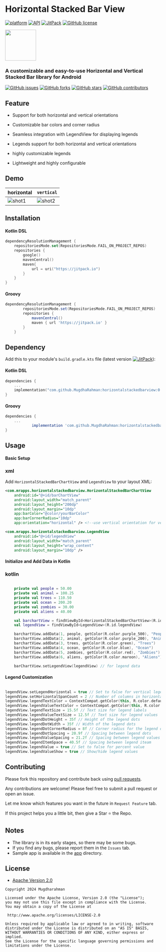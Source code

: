 # Horizontal Stacked Bar View

<a href="https://www.android.com"><img src="https://img.shields.io/badge/platform-Android-yellow.svg" alt="platform"/></a>
<a href="https://android-arsenal.com/api?level=21"><img src="https://img.shields.io/badge/API-24%2B-brightgreen.svg?style=flat" alt="API"/></a>
<a href="https://jitpack.io/#MugdhaRahman/horizontalstackedbarview"><img src="https://jitpack.io/v/MugdhaRahman/horizontalstackedbarview.svg" alt="JitPack"></a>
<a href="https://github.com/MugdhaRahman/horizontalstackedbarview/blob/master/LICENSE"><img src="https://img.shields.io/github/license/ahmmedrejowan/DeviceInfo" alt="GitHub license"/></a>


 <img src="https://github.com/MugdhaRahman/horizontalstackedbarview/assets/113788414/86baed63-cddb-4b0b-8df8-0c1ae0428dfa" width = "100" height = "100" alt=""/>

 <h3>A customizable and easy-to-use Horizontal and Vertical Stacked Bar library for Android<b></b></h3>

  <p> <a href="https://github.com/MugdhaRahman/horizontalstackedbarview/issues"><img src="https://img.shields.io/github/issues/MugdhaRahman/horizontalstackedbarview" alt="GitHub issues"></a>
   <a href="https://github.com/MugdhaRahman/horizontalstackedbarview/network"><img src="https://img.shields.io/github/forks/MugdhaRahman/horizontalstackedbarview" alt="GitHub forks"></a> 
   <a href="https://github.com/MugdhaRahman/horizontalstackedbarview/stargazers"><img src="https://img.shields.io/github/stars/MugdhaRahman/horizontalstackedbarview" alt="GitHub stars"></a> 
   <a href="https://github.com/MugdhaRahman/horizontalstackedbarview/graphs/contributors"> <img src="https://img.shields.io/github/contributors/MugdhaRahman/horizontalstackedbarview" alt="GitHub contributors"></a>  </p>

 ## Feature

   - Support for both horizontal and vertical orientations

   - Customizable bar colors and corner radius

   - Seamless integration with LegendView for displaying legends

   - Legends support for both horizontal and vertical orientations

   - highly customizable legends 

   - Lightweight and highly configurable


## Demo

|horizontal|`vertical`|
|---|---|
| ![shot1](https://github.com/MugdhaRahman/horizontalstackedbarview/assets/113788414/c635cebd-4636-4fd7-8807-59f731e12d0c) | ![shot2](https://github.com/MugdhaRahman/horizontalstackedbarview/assets/113788414/961bc7fe-2d71-424e-b53d-70dc5a128b39)


## Installation

#### Kotlin DSL


``` Kotlin
dependencyResolutionManagement {
    repositoriesMode.set(RepositoriesMode.FAIL_ON_PROJECT_REPOS)
    repositories {
        google()
        mavenCentral()
        maven{
            url = uri("https://jitpack.io")
        }
    }
}
```

#### Groovy



``` groovy
dependencyResolutionManagement {
		repositoriesMode.set(RepositoriesMode.FAIL_ON_PROJECT_REPOS)
		repositories {
			mavenCentral()
			maven { url 'https://jitpack.io' }
		}
	}
```



## Dependency
Add this to your module's `build.gradle.kts` file (latest version <a href="https://jitpack.io/#MugdhaRahman/horizontalstackedbarview"><img src="https://jitpack.io/v/MugdhaRahman/horizontalstackedbarview.svg" alt="JitPack"></a>):

#### Kotlin DSL

``` kotlin
dependencies {
    ...
    implementation("com.github.MugdhaRahman:horizontalstackedbarview:0.1")
}
```

#### Groovy

``` groovy
dependencies {
    ...
	        implementation 'com.github.MugdhaRahman:horizontalstackedbarview:0.1'
}
```

## Usage

#### Basic Setup


### xml

Add `HorizontalStackedBarChartView` and `LegendView` to your layout XML:

``` XML 
<com.mrapps.horizontalstackedbarview.HorizontalStackedBarChartView
    android:id="@+id/barChartView"
    android:layout_width="match_parent"
    android:layout_height="200dp"
    android:layout_margin="10dp"
    app:barColor="@color/yourBarColor"
    app:barCornerRadius="10dp"
    app:orientation="horizontal" /> <!--use vertical orientation for vertical bar -->

<com.mrapps.horizontalstackedbarview.LegendView
    android:id="@+id/legendView"
    android:layout_width="match_parent"
    android:layout_height="wrap_content"
    android:layout_margin="10dp" />

```

#### Initialize and Add Data in Kotlin

### kotlin

```kotlin

    private val people = 50.00
    private val animal = 100.25
    private val trees = 110.50
    private val ocean = 200.20
    private val zombies = 30.00
    private val aliens = 40.00

    val barchartView = findViewById<HorizontalStackedBarChartView>(R.id.barChartView)
    val legendView = findViewById<LegendView>(R.id.legendView)

    barchartView.addData(1, people, getColor(R.color.purple_500), "People") // add the color values
    barchartView.addData(2, animal, getColor(R.color.purple_200), "Animal")
    barchartView.addData(3, trees, getColor(R.color.green), "Trees")
    barchartView.addData(4, ocean, getColor(R.color.blue), "Ocean")
    barchartView.addData(5, zombies, getColor(R.color.red), "Zombies")
    barchartView.addData(6, aliens, getColor(R.color.maroon), "Aliens")

    barChartView.setLegendView(legendView) // for legend data

```

#### Legend Customization

```kotlin

legendView.setLegendHorizontal = true // Set to false for vertical legends
legendView.setHorizontalSpanCount = 2 // Number of columns in horizontal layout
legendView.legendTextColor = ContextCompat.getColor(this, R.color.default_legend_text_color)
legendView.legendValueTextColor = ContextCompat.getColor(this, R.color.default_legend_sub_text_color)
legendView.legendTextSize = 15.5f // Text size for legend labels
legendView.legendValueTextSize = 12.5f // Text size for legend values
legendView.legendDotHeight = 35f // Height of the legend dots
legendView.legendDotWidth = 35f // Width of the legend dots
legendView.legendDotCornerRadius = 8f // Corner radius for the legend dots
legendView.legendDotSpacing = 20.9f // Spacing between legend dots
legendView.legendValueSpacing = 21.2f // Spacing between legend values
legendView.legendItemSpace = 40.5f // Spacing between legend iteam
legendView.legendValue = true // Set to false for percent value
legendView.legendValueShow = true // Show/hide legend values

```

## Contributing

Please fork this repository and contribute back using [pull requests](https://github.com/MugdhaRahman/horizontalstackedbarview/pulls).

Any contributions are welcome! Please feel free to submit a pull request or open an issue.


Let me know which features you want in the future in `Request Feature` tab.

If this project helps you a little bit, then give a Star ⭐ the Repo.


## Notes
- The library is in its early stages, so there may be some bugs.
- If you find any bugs, please report them in the `Issues` tab.
- Sample app is available in the [app](https://github.com/MugdhaRahman/horizontalstackedbarview/tree/master/app/build/outputs/apk/debug) directory.


## License
* [Apache Version 2.0](http://www.apache.org/licenses/LICENSE-2.0.html)

```
Copyright 2024 Mugdharahman

Licensed under the Apache License, Version 2.0 (the "License");
you may not use this file except in compliance with the License.
You may obtain a copy of the License at

 http://www.apache.org/licenses/LICENSE-2.0

Unless required by applicable law or agreed to in writing, software
distributed under the License is distributed on an "AS IS" BASIS,
WITHOUT WARRANTIES OR CONDITIONS OF ANY KIND, either express or implied.
See the License for the specific language governing permissions and
limitations under the License.

```

